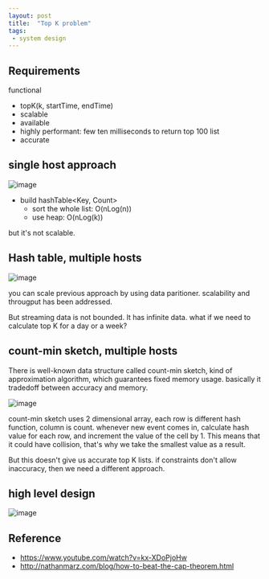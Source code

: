 ```yaml
---
layout: post
title:  "Top K problem"
tags:
 - system design
---
```


## Requirements
functional
- topK(k, startTime, endTime)
- scalable
- available
- highly performant: few ten milliseconds to return top 100 list
- accurate

## single host approach
![image](https://user-images.githubusercontent.com/900639/122692932-788e2280-d1ec-11eb-9cfb-0249ec71d401.png)

- build hashTable<Key, Count> 
  - sort the whole list: O(nLog(n))
  - use heap: O(nLog(k))

but it's not scalable.

## Hash table, multiple hosts
![image](https://user-images.githubusercontent.com/900639/122692782-d5d5a400-d1eb-11eb-9bf4-00d09955517a.png)

you can scale previous approach by using data paritioner. scalability and througput has been addressed.

But streaming data is not bounded. It has infinite data. what if we need to calculate top K for a day or a week?

## count-min sketch, multiple hosts
There is well-known data structure called count-min sketch, kind of approximation algorithm, which guarantees fixed memory usage. basically it tradedoff between accuracy and memory. 

![image](https://user-images.githubusercontent.com/900639/122708501-2c090e00-d211-11eb-93de-435e82166873.png)


count-min sketch uses 2 dimensional array, each row is different hash function, column is count. whenever new event comes in, calculate hash value for each row, and increment the value of the cell by 1. This means that it could have collision, that's why we take the smallest value as a result.

But this doesn't give us accurate top K lists. if constraints don't allow inaccuracy, then we need a different approach.

## high level design

![image](https://user-images.githubusercontent.com/900639/122709631-80ad8880-d213-11eb-8601-41b433e54634.png)





## Reference
- https://www.youtube.com/watch?v=kx-XDoPjoHw
- http://nathanmarz.com/blog/how-to-beat-the-cap-theorem.html





